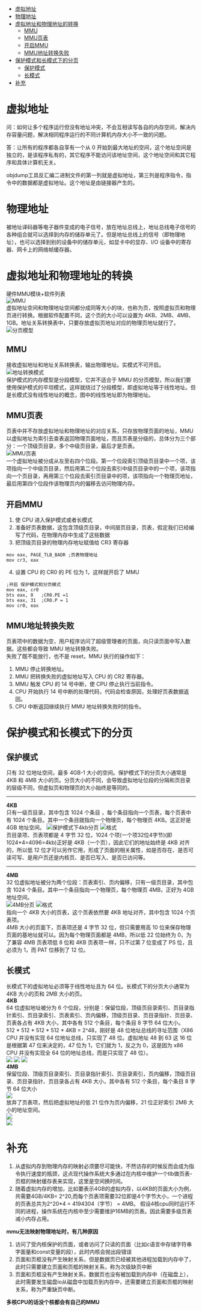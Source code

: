 <!-- toc -->
- [虚拟地址](#虚拟地址)
- [物理地址](#物理地址)
- [虚拟地址和物理地址的转换](#虚拟地址和物理地址的转换)
    - [MMU](#mmu)
    - [MMU页表](#mmu页表)
    - [开启MMU](#开启mmu)
    - [MMU地址转换失败](#mmu地址转换失败)
- [保护模式和长模式下的分页](#保护模式和长模式下的分页)
    - [保护模式](#保护模式)
    - [长模式](#长模式)
- [补充](#补充)
<!-- tocstop -->

# 虚拟地址
问：如何让多个程序运行但没有地址冲突，不会互相读写各自的内存空间，解决内存容量问题，解决相同程序运行的不同计算机内存大小不一致的问题。

答：让所有的程序都各自享有一个从 0 开始到最大地址的空间，这个地址空间是独立的，是该程序私有的，其它程序不能访问该地址空间，这个地址空间和其它程序和具体计算机无关。

objdump工具反汇编二进制文件的第一列就是虚拟地址，第三列是程序指令，指令中的数据都是虚拟地址。这个地址是由链接器产生的。

# 物理地址
被地址译码器等电子器件变成的电子信号，放在地址总线上，地址总线电子信号的各种组合就可以选择到内存的储存单元了。但是地址总线上的信号（即物理地址），也可以选择到别的设备中的储存单元，如显卡中的显存、I/O 设备中的寄存器、网卡上的网络帧缓存器。

# 虚拟地址和物理地址的转换
硬件MMU模块+软件列表  
![MMU](./images/mmu1.png)  
虚拟地址空间和物理地址空间都分成同等大小的块，也称为页，按照虚拟页和物理页进行转换。根据软件配置不同，这个页的大小可以设置为 4KB、2MB、4MB、1GB。地址关系转换表中，只要存放虚拟页地址对应的物理页地址就行了。  
![分页模型](./images/mmu2.png)
## MMU
接收虚拟地址和地址关系转换表，输出物理地址。实模式不可开启。  
![地址转换模式](./images/mmu3.png)  
保护模式的内存模型是分段模型，它并不适合于 MMU 的分页模型，所以我们要使用保护模式的平坦模式，这样就绕过了分段模型，即虚拟地址等于线性地址。但是长模式没有线性地址的概念，图中的线性地址即为物理地址。  
## MMU页表
页表中并不存放虚拟地址和物理地址的对应关系，只存放物理页面的地址，MMU 以虚拟地址为索引去查表返回物理页面地址，而且页表是分级的，总体分为三个部分：一个顶级页目录，多个中级页目录，最后才是页表。  
![MMU页表](./images/mmu4.png)  
一个虚拟地址被分成从左至右四个位段。第一个位段索引顶级页目录中一个项，该项指向一个中级页目录，然后用第二个位段去索引中级页目录中的一个项，该项指向一个页目录，再用第三个位段去索引页目录中的项，该项指向一个物理页地址，最后用第四个位段作该物理页内的偏移去访问物理内存。  
## 开启MMU
1. 使 CPU 进入保护模式或者长模式  
2. 准备好页表数据，这包含顶级页目录，中间层页目录，页表，假定我们已经编写了代码，在物理内存中生成了这些数据  
3. 把顶级页目录的物理内存地址赋值给 CR3 寄存器   
```
mov eax, PAGE_TLB_BADR ;页表物理地址 
mov cr3, eax
```
4. 设置 CPU 的 CR0 的 PE 位为 1，这样就开启了 MMU  
```
;开启 保护模式和分页模式 
mov eax, cr0 
bts eax, 0   ;CR0.PE =1 
bts eax, 31  ;CR0.P = 1 
mov cr0, eax
```
## MMU地址转换失败
页表项中的数据为空，用户程序访问了超级管理者的页面，向只读页面中写入数据。这些都会导致 MMU 地址转换失败。  
失败了既不能放行，也不是 reset，MMU 执行的操作如下：
1. MMU 停止转换地址。
2. MMU 把转换失败的虚拟地址写入 CPU 的 CR2 寄存器。
3. MMU 触发 CPU 的 14 号中断，使 CPU 停止执行当前指令。
4. CPU 开始执行 14 号中断的处理代码，代码会检查原因，处理好页表数据返回。
5. CPU 中断返回继续执行 MMU 地址转换失败时的指令。

# 保护模式和长模式下的分页
## 保护模式
只有 32 位地址空间，最多 4GB-1 大小的空间。保护模式下的分页大小通常是 4KB 和 4MB 大小的页。分页大小的不同，会导致虚拟地址位段的分隔和页目录的层级不同，但虚拟页和物理页的大小始终是等同的。  
***
**4KB**  
只有一级页目录，其中包含 1024 个条目 ，每个条目指向一个页表，每个页表中有 1024 个条目。其中一个条目就指向一个物理页，每个物理页 4KB。这正好是 4GB 地址空间。
![保护模式下4kb分页](./images/4kb.png)
![格式](./images/4kb2.png)  
页目录项、页表项都是 4 字节 32 位，1024 个项(一个项32位4字节)(即1024*4=4096=4kb)正好是 4KB（一个页），因此它们的地址始终是 4KB 对齐的，所以低 12 位才可以另作它用，形成了页面的相关属性，如是否存在、是否可读可写、是用户页还是内核页、是否已写入、是否已访问等。  
***
**4MB**  
32 位虚拟地址被分为两个位段：页表索引、页内偏移，只有一级页目录，其中包含 1024 个条目。其中一个条目指向一个物理页，每个物理页 4MB，正好为 4GB 地址空间。  
![4MB分页](./images/4mb.png)
![格式](./images/4mb2.png)  
指向一个 4KB 大小的页表，这个页表依然要 4KB 地址对齐，其中包含 1024 个页表项。  
4MB 大小的页面下，页表项还是 4 字节 32 位，但只需要用高 10 位来保存物理页面的基地址就可以。因为每个物理页面都是 4MB，所以低 22 位始终为 0，为了兼容 4MB 页表项低 8 位和 4KB 页表项一样，只不过第 7 位变成了 PS 位，且必须为 1，而 PAT 位移到了 12 位。  

## 长模式
长模式下的虚拟地址必须等于线性地址且为 64 位。长模式下的分页大小通常为 4KB 大小的页和 2MB 大小的页。  
**4KB**  
64 位虚拟地址被分为 6 个位段，分别是：保留位段，顶级页目录索引、页目录指针索引、页目录索引、页表索引、页内偏移，顶级页目录、页目录指针、页目录、页表各占有 4KB 大小，其中各有 512 个条目，每个条目 8 字节 64 位大小。  
512 * 512 * 512 * 512 * 4KB = 2^48，刚好是 48 位地址总线的寻址范围（X86 CPU 并没有实现 64 位地址总线，只实现了 48 位。虚拟地址 48 到 63 这 16 位是根据第 47 位来决定的，47 位为 1，它们就为 1，反之为 0，这是因为 x86 CPU 并没有实现全 64 位的地址总线，而是只实现了 48 位）。  
![](./images/long4kb.png)
![](./images/long4kb1.png)
![](./images/long4kb2.png)  
**4MB**  
保留位段、顶级页目录索引、页目录指针索引、页目录索引，页内偏移，顶级页目录、页目录指针、页目录各占有 4KB 大小，其中各有 512 个条目，每个条目 8 字节 64 位大小  
![](./images/2mb.png)  
放弃了页表项，然后把虚拟地址的低 21 位作为页内偏移，21 位正好索引 2MB 大小的地址空间。  
![](./images/2mb1.png)  
![](./images/2mb2.png)  

# 补充
1. 从虚拟内存到物理内存的映射必须要尽可能快，不然访存的时候反而会成为指令执行速度的瓶颈，这点现代操作系统大多通过在内核中维护一个tlb做页表-页框的映射缓存表来实现，这里是空间换时间。  
2. 随着虚拟内存的增加，比如要表示4GB的虚拟内存，以4KB的页面大小为例，共需要4GB/4KB= 2^20,而每个页表项需要32位即是4个字节大小，一个进程的页表总共为2^20*4 = 4194304（字节） = 4MB。 假设4核cpu同时运行不同的进程，操作系统在内核中至少需要维护16MB的页表。因此需要多级页表减小内存占用。  

**mmu无法映射物理地址时，有几种原因**
1. 访问了受内核保护的页面，或者访问了只读的页面（比如c语言中存储字符串字面量和const变量的段），此时内核会抛出段错误
2. 页面和页框没有产生映射关系，但是数据页已经被其他进程加载到内存中了，此时只需要建立页面和页框的映射关系，称为次级缺页中断
3. 页面和页框没有产生映射关系，数据页也没有被加载到内存中（在磁盘上），此时需要发生磁盘io从磁盘中加载页到内存中，还需要建立页面和页框的映射关系，称为严重缺页中断。

**多核CPU的话没个核都会有自己的MMU**